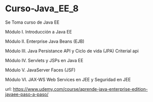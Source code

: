 # Curso-Java_EE_8

Se Toma curso de Java EE 

Módulo I. Introducción a Java EE

Módulo II. Enterprise Java Beans (EJB)

Módulo III. Java Persistance API y Ciclo de vida (JPA) Criterial api

Módulo IV. Servlets y JSPs en Java EE

Módulo V. JavaServer Faces (JSF)

Módulo VI. JAX-WS Web Services en JEE y Seguridad en JEE


url: https://www.udemy.com/course/aprende-java-enterprise-edition-javaee-paso-a-paso/
